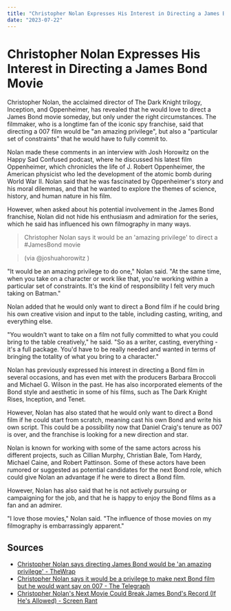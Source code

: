 ```yaml
---
title: "Christopher Nolan Expresses His Interest in Directing a James Bond Movie"
date: "2023-07-22"
---
```


# Christopher Nolan Expresses His Interest in Directing a James Bond Movie

Christopher Nolan, the acclaimed director of The Dark Knight trilogy, Inception, and Oppenheimer, has revealed that he would love to direct a James Bond movie someday, but only under the right circumstances. The filmmaker, who is a longtime fan of the iconic spy franchise, said that directing a 007 film would be "an amazing privilege", but also a "particular set of constraints" that he would have to fully commit to.

Nolan made these comments in an interview with Josh Horowitz on the Happy Sad Confused podcast, where he discussed his latest film Oppenheimer, which chronicles the life of J. Robert Oppenheimer, the American physicist who led the development of the atomic bomb during World War II. Nolan said that he was fascinated by Oppenheimer's story and his moral dilemmas, and that he wanted to explore the themes of science, history, and human nature in his film.

However, when asked about his potential involvement in the James Bond franchise, Nolan did not hide his enthusiasm and admiration for the series, which he said has influenced his own filmography in many ways.

> Christopher Nolan says it would be an 'amazing privilege' to direct a #JamesBond movie

> (via
> @joshuahorowitz
> )

"It would be an amazing privilege to do one," Nolan said. "At the same time, when you take on a character or work like that, you're working within a particular set of constraints. It's the kind of responsibility I felt very much taking on Batman."

Nolan added that he would only want to direct a Bond film if he could bring his own creative vision and input to the table, including casting, writing, and everything else.

"You wouldn't want to take on a film not fully committed to what you could bring to the table creatively," he said. "So as a writer, casting, everything - it's a full package. You'd have to be really needed and wanted in terms of bringing the totality of what you bring to a character."

Nolan has previously expressed his interest in directing a Bond film in several occasions, and has even met with the producers Barbara Broccoli and Michael G. Wilson in the past. He has also incorporated elements of the Bond style and aesthetic in some of his films, such as The Dark Knight Rises, Inception, and Tenet.

However, Nolan has also stated that he would only want to direct a Bond film if he could start from scratch, meaning cast his own Bond and write his own script. This could be a possibility now that Daniel Craig's tenure as 007 is over, and the franchise is looking for a new direction and star.

Nolan is known for working with some of the same actors across his different projects, such as Cillian Murphy, Christian Bale, Tom Hardy, Michael Caine, and Robert Pattinson. Some of these actors have been rumored or suggested as potential candidates for the next Bond role, which could give Nolan an advantage if he were to direct a Bond film.

However, Nolan has also said that he is not actively pursuing or campaigning for the job, and that he is happy to enjoy the Bond films as a fan and an admirer.

"I love those movies," Nolan said. "The influence of those movies on my filmography is embarrassingly apparent."

## Sources

- [Christopher Nolan says directing James Bond would be 'an amazing privilege' - TheWrap](https://www.thewrap.com/christopher-nolan-james-bond-movie/)
- [Christopher Nolan says it would be a privilege to make next Bond film but he would want say on 007 - The Telegraph](https://www.telegraph.co.uk/news/2023/07/21/christopher-nolan-love-make-bond-film-pick-next-007/)
- [Christopher Nolan's Next Movie Could Break James Bond's Record (If He's Allowed) - Screen Rant](https://screenrant.com/christopher-nolan-atom-bomb-oppenheimer-movie-explosion-record/)
